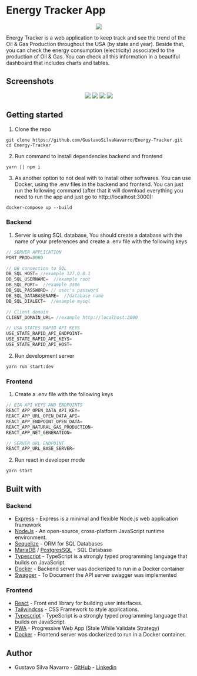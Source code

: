 # Energy Tracker App

<p align="center">
  <img src="https://user-images.githubusercontent.com/66889974/213705383-18ab7760-b9a9-4195-a8c6-bb64cc2c2fd4.png" />
</p>

Energy Tracker is a web application to keep track and see the trend of the Oil & Gas Production throughout the USA (by state and year). Beside that, you can check the energy consumption (electricity) associated to the production of Oil & Gas. You can check all this information in a beautiful dashboard that includes charts and tables.

## Screenshots

<p align="center">
  <img src="https://user-images.githubusercontent.com/66889974/213713636-0c36740f-70f2-49dc-a850-5868cb50a056.png" />

  <img src="https://user-images.githubusercontent.com/66889974/213713746-8c82712e-abec-47f8-af3c-9c0777da3a26.png" />

  <img src="https://user-images.githubusercontent.com/66889974/213714045-d0a63ba9-a776-428a-bd9b-16de48aab8e9.png" />

  <img src="https://user-images.githubusercontent.com/66889974/219135708-df18f48c-c3aa-46d6-b2d7-4e16a41973c5.png" />
</p>

## Getting started
1. Clone the repo
```shell
git clone https://github.com/GustavoSilvaNavarro/Energy-Tracker.git
cd Energy-Tracker
```

2. Run command to install dependencies backend and frontend
```shell
yarn || npm i
```

3. As another option to not deal with to install other softwares. You can use Docker, using the .env files in the backend and frontend. You can just run the following command (after that it will download everything you need to run the app and just go to http://localhost:3000):
```shell
docker-compose up --build
```

### Backend
1. Server is using SQL database, You should create a database with the name of your preferences and create a .env file with the following keys
```js
// SERVER APPLICATION
PORT_PROD=8080

// DB connection to SQL
DB_SQL_HOST= //example 127.0.0.1
DB_SQL_USERNAME=  //example root
DB_SQL_PORT=  //example 3306
DB_SQL_PASSWORD= // user's password
DB_SQL_DATABASENAME=  //database name
DB_SQL_DIALECT=  //example mysql

// Client domain
CLIENT_DOMAIN_URL= //example http://localhost:3000

// USA STATES RAPID API KEYS
USE_STATE_RAPID_API_ENDPOINT=
USE_STATE_RAPID_API_KEYS=
USE_STATE_RAPID_API_HOST=
```

2. Run development server
```shell
yarn run start:dev
```

### Frontend
1. Create a .env file with the following keys
```js
// EIA API KEYS AND ENDPOINTS
REACT_APP_OPEN_DATA_API_KEY=
REACT_APP_URL_OPEN_DATA_API=
REACT_APP_ENDPOINT_OPEN_DATA=
REACT_APP_NATURAL_GAS_PRODUCTION=
REACT_APP_NET_GENERATION=

// SERVER URL ENDPOINT
REACT_APP_URL_BASE_SERVER=
```
2. Run react in developer mode
```shell
yarn start
```

## Built with
### Backend
* [Express](https://expressjs.com/) - Express is a minimal and flexible Node.js web application framework
* [NodeJs](https://nodejs.org/en/) - An open-source, cross-platform JavaScript runtime environment.
* [Sequelize](https://sequelize.org/) - ORM for SQL Databases
* [MariaDB](https://mariadb.org/) / [PostgresSQL](https://www.postgresql.org/) - SQL Database
* [Typescript](https://www.typescriptlang.org/) - TypeScript is a strongly typed programming language that builds on JavaScript.
* [Docker](https://docs.docker.com/) - Backend server was dockerized to run in a Docker container
* [Swagger](https://swagger.io/docs/specification/about/) - To Document the API server swagger was implemented

### Frontend
* [React](https://reactjs.org/) - Front end library for building user interfaces.
* [Tailwindcss](https://tailwindcss.com/) - CSS Framework to style applications.
* [Typescript](https://www.typescriptlang.org/) - TypeScript is a strongly typed programming language that builds on JavaScript.
* [PWA](https://developer.chrome.com/docs/workbox/) - Progressive Web App (Stale While Validate Strategy)
* [Docker](https://docs.docker.com/) - Frontend server was dockerized to run in a Docker container.

## Author
* Gustavo Silva Navarro - [GitHub](https://github.com/GustavoSilvaNavarro) - [Linkedin](https://www.linkedin.com/in/gustavo-silva-navarro/)
